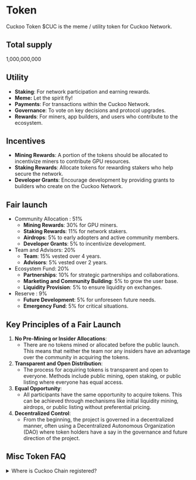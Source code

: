 # Token

Cuckoo Token $CUC is the meme / utility token for Cuckoo Network.

<div className="row">
  <div className="col"><h2>Total supply</h2></div>
  <div className="col">
1,000,000,000
  </div>
</div>

<div className="row">
  <div className="col"><h2>Utility</h2></div>
  <div className="col">
<ul>
<li><strong>Staking</strong>: For network participation and earning rewards.</li>
<li><strong>Meme:</strong> Let the spirit fly!</li>
<li><strong>Payments</strong>: For transactions within the Cuckoo Network.</li>
<li><strong>Governance</strong>: To vote on key decisions and protocol upgrades.</li>
<li><strong>Rewards</strong>: For miners, app builders, and users who contribute to the ecosystem.</li>
</ul>
  </div>
</div>
<div className="row">
  <div className="col"><h2>Incentives</h2></div>
  <div className="col">
<ul>
<li><strong>Mining Rewards</strong>: A portion of the tokens should be allocated to incentivize miners to contribute GPU resources.</li>
<li><strong>Staking Rewards</strong>: Allocate tokens for rewarding stakers who help secure the network.</li>
<li><strong>Developer Grants</strong>: Encourage development by providing grants to builders who create on the Cuckoo Network.</li>
</ul>
  </div>
</div>

<div className="row">
  <div className="col"><h2>Fair launch</h2></div>
  <div className="col">
<ul>
  <li>
    Community Allocation : 51%
    <ul>
      <li>
        <strong>Mining Rewards</strong>: 30% for GPU miners.
      </li>
      <li>
        <strong>Staking Rewards</strong>: 11% for network stakers.
      </li>
      <li>
        <strong>Airdrops</strong>: 5% to early adopters and active community
        members.
      </li>
      <li>
        <strong>Developer Grants</strong>: 5% to incentivize development.
      </li>
    </ul>
  </li>
  <li>
    Team and Advisors: 20%
    <ul>
      <li>
        <strong>Team</strong>: 15% vested over 4 years.
      </li>
      <li>
        <strong>Advisors</strong>: 5% vested over 2 years.
      </li>
    </ul>
  </li>
  <li>
    Ecosystem Fund: 20%
    <ul>
      <li>
        <strong>Partnerships</strong>: 10% for strategic partnerships and
        collaborations.
      </li>
      <li>
        <strong>Marketing and Community Building</strong>: 5% to grow the user
        base.
      </li>
      <li>
        <strong>Liquidity Provision</strong>: 5% to ensure liquidity on
        exchanges.
      </li>
    </ul>
  </li>
  <li>
    Reserve : 9%
    <ul>
      <li>
        <strong>Future Development</strong>: 5% for unforeseen future needs.
      </li>
      <li>
        <strong>Emergency Fund</strong>: 5% for critical situations.
      </li>
    </ul>
  </li>
</ul>
</div>
</div>

## Key Principles of a Fair Launch

1. **No Pre-Mining or Insider Allocations**:
   - There are no tokens mined or allocated before the public launch. This means that neither the team nor any insiders have an advantage over the community in acquiring the tokens.
2. **Transparent and Open Distribution**:
   - The process for acquiring tokens is transparent and open to everyone. Methods include public mining, open staking, or public listing where everyone has equal access.
3. **Equal Opportunity**:
   - All participants have the same opportunity to acquire tokens. This can be achieved through mechanisms like initial liquidity mining, airdrops, or public listing without preferential pricing.
4. **Decentralized Control**:
   - From the beginning, the project is governed in a decentralized manner, often using a Decentralized Autonomous Organization (DAO) where token holders have a say in the governance and future direction of the project.

## Misc Token FAQ

<details class="p-4 bg-white rounded-lg shadow hover:bg-gray-50 focus:outline-none focus:ring-2 focus:ring-blue-500">
  <summary class="cursor-pointer text-xl font-semibold">
    Where is Cuckoo Chain registered?
  </summary>
  <p class="mt-2">
    Testnet Sepolia Chain ID: https://github.com/ethereum-lists/chains/blob/master/_data/chains/eip155-1210.json
  </p>
</details>
